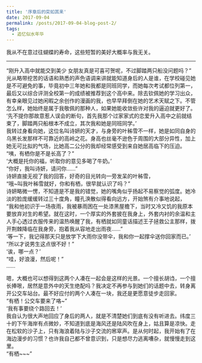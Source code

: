 ```yaml
---
title: '序章后的突如其来'
date: 2017-09-04
permalink: /posts/2017-09-04-blog-post-2/
tags:
  - 追忆似水年华
---
```


我从不在意过往蝴蝶的寿命，这些短暂的美好大概率与我无关。

------

“刚升入高中就能交到美少 女朋友真是可喜可贺呢，不过脚踏两只船没问题吗？”  
光从略带挖苦的话语和熟悉的声色语调来讲就能知道身后的人是谁，在学校碰见她是不可避免的事，毕竟初中三年她和我都是同班同学，而她每次考试都位列第一，最后又以综合评测全校第一的成绩被推荐到这个高中来。除去钦佩她的学习出众，有幸亲眼见过她闲暇之余创作的漫画的我，也早早拜倒在她的艺术天赋之下。不管怎么样，她始终是属于我敬佩的那种人，如果她能收敛些许对我的逼迫就更好了。  
‘先不提你那故意惹人误会的断句，首先我那个过家家式的恋爱升入高中之前就结束了，脚踏两只船根本不成立，其次我和她是同班同学。’  
我转过身看向她，这位名叫诗妍的天才，与身旁的叶秭雪不一样，她是如同自身的乌黑长发那样不可靠近的高岭之花。身高也丝毫不逊色于周围的大部分异性，加上她无可比拟的气场，比她高二公分的我却经常感受到来自她居高临下的压迫。  
“咦，有栖你是不是长高了？”  
‘大概是托你的福，听取你的意见多喝了牛奶。’  
“你好，我叫诗妍，请问你……”  
诗妍直接无视了我的回答，好奇的目光转向一旁发呆的叶秭雪，  
“哦~叫我叶秭雪就好，你和有栖，很早就认识了吗？”  
诗妍略微一愣，不知道是不是我的错觉，她的嘴角似乎扬起不易察觉的弧度。她冷淡的脸庞缓缓转过三十度角，瞳孔涣散似得看向远方，开始煞有介事地说起，  
“我和他初识于一场夜雨，我被暴雨困在一处漆黑屋檐下，当时又冷又饥的我原本要放弃对生的希望。就在这时，一个厚实的外套披在我身上，外套内衬的余温和主人手心透过衣服传来的温热唤醒了我，有栖就如同童话描述王子拯救公主那样，拨开荆棘降临在我身旁，抱着我从容地走出雨夜……”  
‘等一下，我记得那天只是放学下大雨你没带伞，我和你一起撑伞送你回家而已。’  
“所以才说男生这点很不好！”  
‘诶，哪一点？’  
“哇，好浪漫，然后呢！”   
……  

嗯，大概也可以想得到这两个人凑在一起会是这样的光景。一个擅长胡诌，一个擅长捧哏，居然是意外中的天生绝配吗？我决定不再参与到她们的话题中去，转身离开公交车站台。最不好应付的两个人凑在一块，我还是更愿意徒步走回家。  
“有栖！公交车要来了咯~”  
‘我有事要绕个路回去！’  
我自认为很大声地回应了身后的两人，就是不清楚她们到底有没有听进去。纬度三十的下午海岸有点微妙，不知道到底是海风还是陆风吹在身上，姑且算是凉快。走在松软的沙子上，只有海浪着陆与沙子交流的窸窣声。是从何时起，我开始有了在海边漫步的习惯？也许我自己都不曾意识到，只是想尽力逃离嘈杂，就慢慢走到这里。  
“有栖~~~”  
